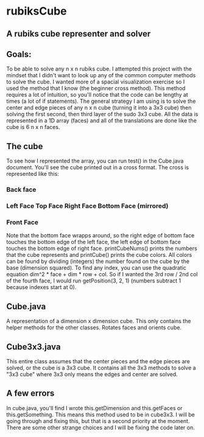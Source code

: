 # rubiksCube
## A rubiks cube representer and solver
## Goals:
To be able to solve any n x n rubiks cube. I attempted this project with the mindset that I didn't want to look up any of the common computer methods to solve the cube. I wanted more of a spacial visualization exercise so I used the method that I know (the beginner cross method). This method requires a lot of intuition, so you'll notice that the code can be lengthy at times (a lot of if statements). The general strategy I am using is to solve the center and edge pieces of any n x n cube (turning it into a 3x3 cube) then solving the first second, then third layer of the sudo 3x3 cube. All the data is represented in a 1D array (faces) and all of the translations are done like the cube is 6 n x n faces.
## The cube
To see how I represented the array, you can run test() in the Cube.java document. You'll see the cube printed out in a cross format. The cross is represented like this:
###                Back face
### Left Face      Top Face      Right Face      Bottom Face (mirrored)
###                Front Face
Note that the bottom face wrapps around, so the right edge of bottom face touches the bottom edge of the left face, the left edge of bottom face touches the bottom edge of right face. printCubeNums() prints the numbers that the cube represents and printCube() prints the cube colors. All colors can be found by dividing (integers) the number found on the cube by the base (dimension squared). To find any index, you can use the quadratic equation dim^2 * face + dim * row + col. So if I wanted the 3rd row / 2nd col of the fourth face, I would run getPosition(3, 2, 1) (numbers subtract 1 because indexes start at 0).

## Cube.java
A representation of a dimension x dimension cube. This only contains the helper methods for the other classes. Rotates faces and orients cube.

## Cube3x3.java
This entire class assumes that the center pieces and the edge pieces are solved, or the cube is a 3x3 cube. It contains all the 3x3 methods to solve a "3x3 cube" where 3x3 only means the edges and center are solved.


## A few errors
In cube.java, you'll find I wrote this.getDimension and this.getFaces or this.getSomething. This means this method used to be in cube3x3. I will be going through and fixing this, but that is a second priority at the moment. There are some other strange choices and I will be fixing the code later on.
